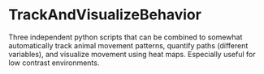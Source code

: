 # TrackAndVisualizeBehavior
Three independent python scripts that can be combined to somewhat automatically track animal movement patterns, quantify paths (different variables), and visualize movement using heat maps.
Especially useful for low contrast environments.
